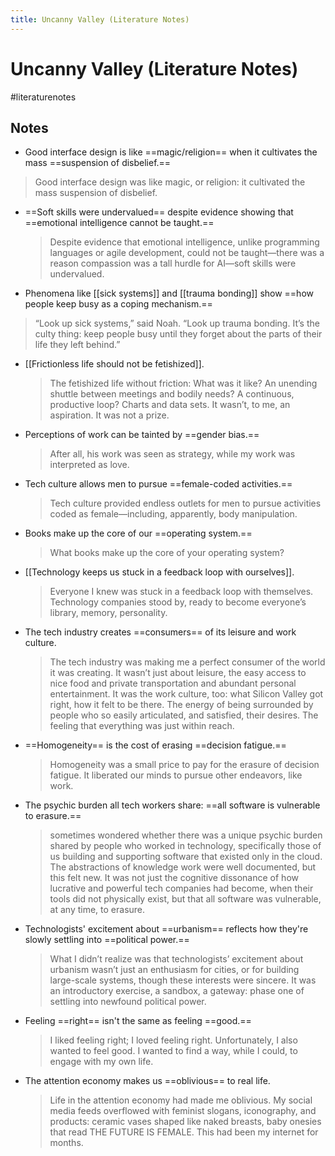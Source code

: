 ```yaml
---
title: Uncanny Valley (Literature Notes)
---
```

# Uncanny Valley (Literature Notes)
#literaturenotes 

## Notes
- Good interface design is like ==magic/religion== when it cultivates the mass ==suspension of disbelief.==
 > Good interface design was like magic, or religion: it cultivated the mass suspension of disbelief.
- ==Soft skills were undervalued== despite evidence showing that ==emotional intelligence cannot be taught.==
  > Despite evidence that emotional intelligence, unlike programming languages or agile development, could not be taught—there was a reason compassion was a tall hurdle for AI—soft skills were undervalued.
- Phenomena like [[sick systems]] and [[trauma bonding]] show ==how people keep busy as a coping mechanism.==
 >  “Look up sick systems,” said Noah. “Look up trauma bonding. It’s the culty thing: keep people busy until they forget about the parts of their life they left behind.”
- [[Frictionless life should not be fetishized]].
  > The fetishized life without friction: What was it like? An unending shuttle between meetings and bodily needs? A continuous, productive loop? Charts and data sets. It wasn’t, to me, an aspiration. It was not a prize.
- Perceptions of work can be tainted by ==gender bias.==
  > After all, his work was seen as strategy, while my work was interpreted as love.
- Tech culture allows men to pursue ==female-coded activities.==
   > Tech culture provided endless outlets for men to pursue activities coded as female—including, apparently, body manipulation.
- Books make up the core of our ==operating system.==
   >  What books make up the core of your operating system?
- [[Technology keeps us stuck in a feedback loop with ourselves]].
   >  Everyone I knew was stuck in a feedback loop with themselves. Technology companies stood by, ready to become everyone’s library, memory, personality.
- The tech industry creates ==consumers== of its leisure and work culture.
   > The tech industry was making me a perfect consumer of the world it was creating. It wasn’t just about leisure, the easy access to nice food and private transportation and abundant personal entertainment. It was the work culture, too: what Silicon Valley got right, how it felt to be there. The energy of being surrounded by people who so easily articulated, and satisfied, their desires. The feeling that everything was just within reach.
- ==Homogeneity== is the cost of erasing ==decision fatigue.==
    > Homogeneity was a small price to pay for the erasure of decision fatigue. It liberated our minds to pursue other endeavors, like work.
- The psychic burden all tech workers share: ==all software is vulnerable to erasure.==
   > sometimes wondered whether there was a unique psychic burden shared by people who worked in technology, specifically those of us building and supporting software that existed only in the cloud. The abstractions of knowledge work were well documented, but this felt new. It was not just the cognitive dissonance of how lucrative and powerful tech companies had become, when their tools did not physically exist, but that all software was vulnerable, at any time, to erasure.
- Technologists' excitement about ==urbanism== reflects how they're slowly settling into ==political power.==
    > What I didn’t realize was that technologists’ excitement about urbanism wasn’t just an enthusiasm for cities, or for building large-scale systems, though these interests were sincere. It was an introductory exercise, a sandbox, a gateway: phase one of settling into newfound political power.
- Feeling ==right== isn't the same as feeling ==good.==
    > I liked feeling right; I loved feeling right. Unfortunately, I also wanted to feel good. I wanted to find a way, while I could, to engage with my own life.
- The attention economy makes us ==oblivious== to real life.
   >  Life in the attention economy had made me oblivious. My social media feeds overflowed with feminist slogans, iconography, and products: ceramic vases shaped like naked breasts, baby onesies that read THE FUTURE IS FEMALE. This had been my internet for months.
